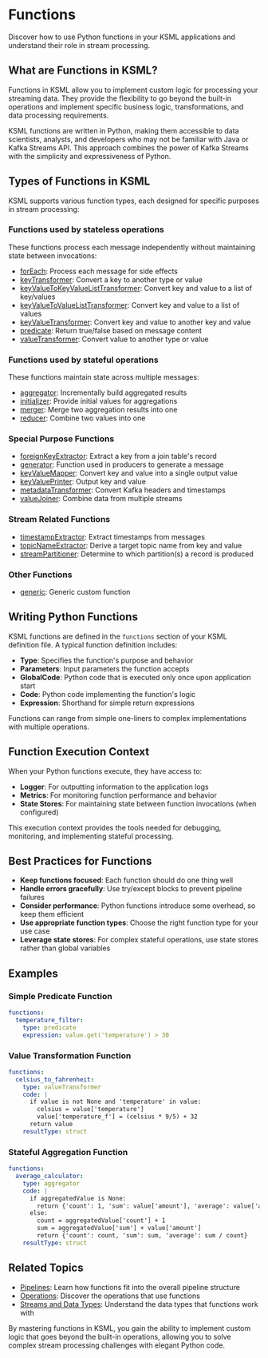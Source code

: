 # Functions

Discover how to use Python functions in your KSML applications and understand their role in stream processing.

## What are Functions in KSML?

Functions in KSML allow you to implement custom logic for processing your streaming data. They provide the flexibility
to go beyond the built-in operations and implement specific business logic, transformations, and data processing
requirements.

KSML functions are written in Python, making them accessible to data scientists, analysts, and developers who may not be
familiar with Java or Kafka Streams API. This approach combines the power of Kafka Streams with the simplicity and
expressiveness of Python.

## Types of Functions in KSML

KSML supports various function types, each designed for specific purposes in stream processing:

### Functions used by stateless operations

These functions process each message independently without maintaining state between invocations:

- [forEach](../reference/functions-reference.md#foreach): Process each message for side effects
- [keyTransformer](../reference/functions-reference.md#keyTransformer): Convert a key to another type or value
- [keyValueToKeyValueListTransformer](../reference/functions-reference.md#keyValueToKeyValueListTransformer): Convert key and value to a list of key/values
- [keyValueToValueListTransformer](../reference/functions-reference.md#keyValueToValueListTransformer): Convert key and value to a list of values
- [keyValueTransformer](../reference/functions-reference.md#keyValueTransformer): Convert key and value to another key and value
- [predicate](../reference/functions-reference.md#predicate): Return true/false based on message content
- [valueTransformer](../reference/functions-reference.md#valueTransformer): Convert value to another type or value

### Functions used by stateful operations

These functions maintain state across multiple messages:

- [aggregator](#aggregator): Incrementally build aggregated results
- [initializer](#initializer): Provide initial values for aggregations
- [merger](#merger): Merge two aggregation results into one
- [reducer](#reducer): Combine two values into one

### Special Purpose Functions

- [foreignKeyExtractor](#foreignKeyExtractor): Extract a key from a join table's record
- [generator](#generator): Function used in producers to generate a message
- [keyValueMapper](#keyValueMapper): Convert key and value into a single output value
- [keyValuePrinter](#keyValuePrinter): Output key and value
- [metadataTransformer](#metadataTransformer): Convert Kafka headers and timestamps
- [valueJoiner](#valueJoiner): Combine data from multiple streams

### Stream Related Functions

- [timestampExtractor](#timestampExtractor): Extract timestamps from messages
- [topicNameExtractor](#topicNameExtractor): Derive a target topic name from key and value
- [streamPartitioner](#streamPartitioner): Determine to which partition(s) a record is produced

### Other Functions
- [generic](#generic): Generic custom function

## Writing Python Functions

KSML functions are defined in the `functions` section of your KSML definition file. A typical function definition
includes:

- **Type**: Specifies the function's purpose and behavior
- **Parameters**: Input parameters the function accepts
- **GlobalCode**: Python code that is executed only once upon application start
- **Code**: Python code implementing the function's logic
- **Expression**: Shorthand for simple return expressions

Functions can range from simple one-liners to complex implementations with multiple operations.

## Function Execution Context

When your Python functions execute, they have access to:

- **Logger**: For outputting information to the application logs
- **Metrics**: For monitoring function performance and behavior
- **State Stores**: For maintaining state between function invocations (when configured)

This execution context provides the tools needed for debugging, monitoring, and implementing stateful processing.

## Best Practices for Functions

- **Keep functions focused**: Each function should do one thing well
- **Handle errors gracefully**: Use try/except blocks to prevent pipeline failures
- **Consider performance**: Python functions introduce some overhead, so keep them efficient
- **Use appropriate function types**: Choose the right function type for your use case
- **Leverage state stores**: For complex stateful operations, use state stores rather than global variables

## Examples

### Simple Predicate Function

```yaml
functions:
  temperature_filter:
    type: predicate
    expression: value.get('temperature') > 30
```

### Value Transformation Function

```yaml
functions:
  celsius_to_fahrenheit:
    type: valueTransformer
    code: |
      if value is not None and 'temperature' in value:
        celsius = value['temperature']
        value['temperature_f'] = (celsius * 9/5) + 32
      return value
    resultType: struct
```

### Stateful Aggregation Function

```yaml
functions:
  average_calculator:
    type: aggregator
    code: |
      if aggregatedValue is None:
        return {'count': 1, 'sum': value['amount'], 'average': value['amount']}
      else:
        count = aggregatedValue['count'] + 1
        sum = aggregatedValue['sum'] + value['amount']
        return {'count': count, 'sum': sum, 'average': sum / count}
    resultType: struct
```

## Related Topics

- [Pipelines](pipelines.md): Learn how functions fit into the overall pipeline structure
- [Operations](operations.md): Discover the operations that use functions
- [Streams and Data Types](../reference/stream-types-reference.md): Understand the data types that functions work with

By mastering functions in KSML, you gain the ability to implement custom logic that goes beyond the built-in operations,
allowing you to solve complex stream processing challenges with elegant Python code.